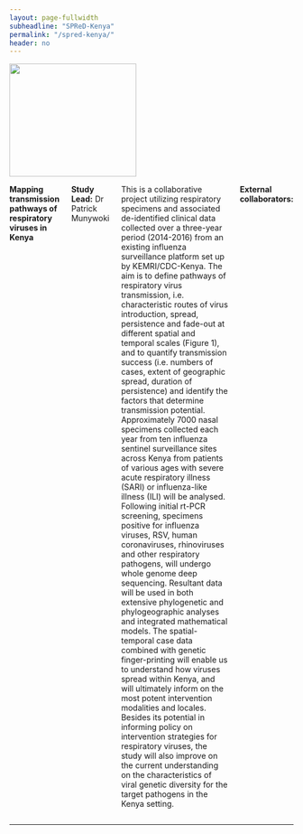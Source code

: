 ```yaml
---
layout: page-fullwidth
subheadline: "SPReD-Kenya"
permalink: "/spred-kenya/"
header: no
---
```


<div class="row">
<div class="large-4 columns">
<img src="{{ site.url }}/images/spred-kenya.png" alt="" height="200" width="225">
</div>

<div class="large-8 columns">
<p><strong>Mapping transmission pathways of respiratory viruses in Kenya</strong>
<p><strong>Study Lead:</strong> Dr Patrick Munywoki</p>
<p> 
This is a collaborative project utilizing respiratory specimens and associated de-identified clinical data collected over a three-year period (2014-2016) from an existing influenza surveillance platform set up by KEMRI/CDC-Kenya. The aim is to define pathways of respiratory virus transmission, i.e. characteristic routes of virus introduction, spread, persistence and fade-out at different spatial and temporal scales (Figure 1), and to quantify transmission success (i.e. numbers of cases, extent
of geographic spread, duration of persistence) and identify the factors that determine transmission potential. Approximately 7000 nasal specimens collected each year from ten influenza sentinel surveillance sites across Kenya from patients of various ages with severe acute respiratory illness (SARI) or influenza-like illness (ILI) will be analysed. Following initial rt-PCR screening, specimens positive for influenza viruses, RSV, human coronaviruses, rhinoviruses and other respiratory
pathogens, will undergo whole genome deep sequencing. Resultant data will be used in both extensive phylogenetic and phylogeographic analyses and integrated mathematical models. The spatial-temporal case data combined with genetic finger-printing will enable us to understand how viruses spread within Kenya, and will ultimately inform on the most potent intervention modalities and locales.  Besides its potential in informing policy on intervention strategies for respiratory viruses, the
study will also improve on the current understanding on the characteristics of viral genetic diversity for the target pathogens in the Kenya setting. 
</p>

<p><strong>External collaborators:</strong></p>


</div>
</div><!-- /.row -->

<hr>
